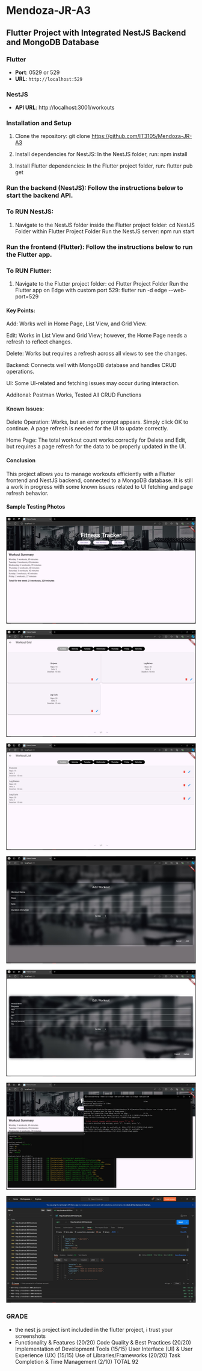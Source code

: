 # Mendoza-JR-A3

## Flutter Project with Integrated NestJS Backend and MongoDB Database

### Flutter

- **Port**: 0529 or 529
- **URL**: `http://localhost:529`

### NestJS

- **API URL**: http://localhost:3001/workouts

### Installation and Setup

1. Clone the repository:
   git clone https://github.com/IT3105/Mendoza-JR-A3

2. Install dependencies for NestJS: In the NestJS folder, run:
   npm install

3. Install Flutter dependencies: In the Flutter project folder, run:
   flutter pub get

### Run the backend (NestJS): Follow the instructions below to start the backend API.

### To RUN NestJS:

1. Navigate to the NestJS folder inside the Flutter project folder:
   cd NestJS Folder within Flutter Project Folder
   Run the NestJS server:
   npm run start

### Run the frontend (Flutter): Follow the instructions below to run the Flutter app.

### To RUN Flutter:

1. Navigate to the Flutter project folder:
   cd Flutter Project Folder
   Run the Flutter app on Edge with custom port 529:
   flutter run -d edge --web-port=529

#### Key Points:

Add: Works well in Home Page, List View, and Grid View.

Edit: Works in List View and Grid View; however, the Home Page needs a refresh to reflect changes.

Delete: Works but requires a refresh across all views to see the changes.

Backend: Connects well with MongoDB database and handles CRUD operations.

UI: Some UI-related and fetching issues may occur during interaction.

Additonal: Postman Works, Tested All CRUD Functions

#### Known Issues:

Delete Operation:
Works, but an error prompt appears. Simply click OK to continue. A page refresh is needed for the UI to update correctly.

Home Page:
The total workout count works correctly for Delete and Edit, but requires a page refresh for the data to be properly updated in the UI.

#### Conclusion

This project allows you to manage workouts efficiently with a Flutter frontend and NestJS backend, connected to a MongoDB database. It is still a work in progress with some known issues related to UI fetching and page refresh behavior.

#### Sample Testing Photos

![Home Page](mendozaflutter/assets/homepage.jpg)

![Grid View](mendozaflutter/assets/gridview.jpg)

![List View](mendozaflutter/assets/listview.jpg)

![Add Widget](mendozaflutter/assets/add.jpg)

![Edit Widget](mendozaflutter/assets/edit.jpg)

![Test Run](mendozaflutter/assets/runflutternest.jpg)

![Postman](mendozaflutter/assets/postmansample.jpg)

### GRADE

- the nest js project isnt included in the flutter project, i trust your screenshots
- Functionality & Features (20/20)
  Code Quality & Best Practices (20/20)
  Implementation of Development Tools (15/15)
  User Interface (UI) & User Experience (UX) (15/15)
  Use of Libraries/Frameworks (20/20)
  Task Completion & Time Management (2/10)
  TOTAL 92
